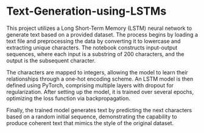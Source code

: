 # Text-Generation-using-LSTMs
This project utilizes a Long Short-Term Memory (LSTM) neural network to generate text based on a provided dataset. The process begins by loading a text file and preprocessing the data by converting it to lowercase and extracting unique characters. The notebook constructs input-output sequences, where each input is a substring of 200 characters, and the output is the subsequent character.

The characters are mapped to integers, allowing the model to learn their relationships through a one-hot encoding scheme. An LSTM model is then defined using PyTorch, comprising multiple layers with dropout for regularization. After setting up the model, it is trained over several epochs, optimizing the loss function via backpropagation.

Finally, the trained model generates text by predicting the next characters based on a random initial sequence, demonstrating the capability to produce coherent text that mimics the style of the original dataset.

